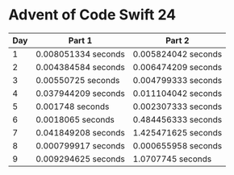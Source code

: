# Advent of Code Swift 24

|Day|Part 1|Part 2|
|---|------|------|
|1|0.008051334 seconds|0.005824042 seconds|
|2|0.004384584 seconds|0.006474209 seconds|
|3|0.00550725 seconds|0.004799333 seconds|
|4|0.037944209 seconds|0.011104042 seconds|
|5|0.001748 seconds|0.002307333 seconds|
|6|0.0018065 seconds|0.484456333 seconds|
|7|0.041849208 seconds|1.425471625 seconds|
|8|0.000799917 seconds|0.000655958 seconds|
|9|0.009294625 seconds|1.0707745 seconds|
